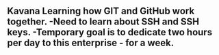 Kavana
Learning how GIT and GitHub work together.
  -Need to learn about SSH and SSH keys.
  -Temporary goal is to dedicate two hours per day to this enterprise - for a week.
  -
